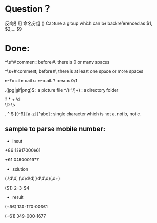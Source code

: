 # Question？
反向引用
命名分组
()  Capture a group which can be backreferenced as  $1,  $2,... $9

# Done:
 ^\s*#     comment; before #, there is 0 or many spaces


 ^\s+#     comment; before #, there is at least one space or more spaces

 e-?mail   email or e-mail.   ? means 0/1

 \.(jpg|gif|png)$       :   a picture file
 ^/([^/]+)              :   a directory folder

?
*
+
\d  
\D
\s

 .
 ^ $
[0-9] [a-z]
[^abc]       : single character which is not a, not b, not c.

##  sample to parse mobile number:
 - input

+86 13917000661

+61 0490001677
 - solution

(.\d\d) (\d\d\d)(\d\d\d)(\d+)

($1) $2-$3-$4

 - result

(+86) 139-170-00661

(+61) 049-000-1677
